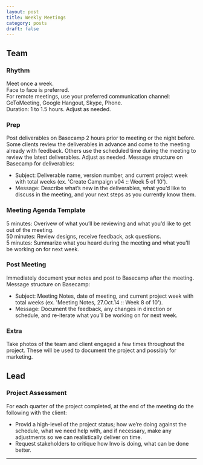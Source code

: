 ```yaml
---
layout: post
title: Weekly Meetings
category: posts
draft: false
---
```


## Team

### Rhythm
Meet once a week. 	
Face to face is preferred. 	
For remote meetings, use your preferred communication channel: GoToMeeting, Google Hangout, Skype, Phone. 	
Duration: 1 to 1.5 hours. Adjust as needed.


### Prep
Post deliverables on Basecamp 2 hours prior to meeting or the night before. Some clients review the deliverables in advance and come to the meeting already with feedback. Others use the scheduled time during the meeting to review the latest deliverables. Adjust as needed.
Message structure on Basecamp for deliverables:  
<ul>
	<li>Subject: Deliverable name, version number, and current project week with total weeks (ex.
	'Create Campaign v04 :: Week 5 of 10').</li>
	<li>Message: Describe what’s new in the deliverables, what you’d like to discuss in the meeting, and your next steps as you currently know them.</li>
</ul>


### Meeting Agenda Template  
5 minutes: Overivew of what you’ll be reviewing and what you’d like to get out of the meeting. 	
50 minutes: Review designs, receive feedback, ask questions. 	
5 minutes: Summarize what you heard during the meeting and what you'll be working on for next week.

### Post Meeting 
Immediately document your notes and post to Basecamp after the meeting. 	
Message structure on Basecamp:
<ul>
	<li>Subject: Meeting Notes, date of meeting, and current project week with total weeks (ex. 'Meeting Notes, 27.Oct.14 :: Week 8 of 10').</li>
	<li>Message: Document the feedback, any changes in direction or schedule, and re-iterate what you’ll be working on for next week.</li>
</ul>


### Extra
Take photos of the team and client engaged a few times throughout the project. These will be used to document the project and possibly for marketing.


## Lead
 
### Project Assessment
For each quarter of the project completed, at the end of the meeting do the following with the client:
<ul>
	<li>Provid a high-level of the project status; how we’re doing against the schedule, what we need help with, and if necessary, make any adjustments so we can realistically deliver on time.</li>
	<li>Request stakeholders to critique how Invo is doing, what can be done better.</li>
</ul>  

---
